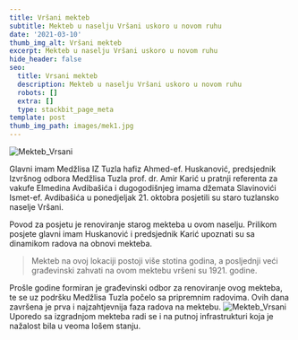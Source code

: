 ```yaml
---
title: Vršani mekteb
subtitle: Mekteb u naselju Vršani uskoro u novom ruhu
date: '2021-03-10'
thumb_img_alt: Vršani mekteb
excerpt: Mekteb u naselju Vršani uskoro u novom ruhu
hide_header: false
seo:
  title: Vrsani mekteb
  description: Mekteb u naselju Vršani uskoro u novom ruhu
  robots: []
  extra: []
  type: stackbit_page_meta
template: post
thumb_img_path: images/mek1.jpg
---
```

![Mekteb_Vrsani](/images/mek1.jpg)

Glavni imam Medžlisa IZ Tuzla hafiz Ahmed-ef. Huskanović, predsjednik
 Izvršnog odbora Medžlisa Tuzla prof. dr. Amir Karić u pratnji referenta
 za vakufe Elmedina Avdibašića i dugogodišnjeg imama džemata Slavinovići
 Ismet-ef. Avdibašića u ponedjeljak 21. oktobra posjetili su staro 
tuzlansko naselje Vršani.



Povod za posjetu je renoviranje starog mekteba u ovom naselju. 
Prilikom posjete glavni imam Huskanović i predsjednik Karić upoznati su 
sa dinamikom radova na obnovi mekteba.

>
> Mekteb na ovoj lokaciji postoji više stotina godina, a posljednji veći 
> građevinski zahvati na ovom mektebu vršeni su 1921. godine.



Prošle godine formiran je građevinski odbor za renoviranje ovog 
mekteba, te se uz podršku Medžlisa Tuzla počelo sa pripremnim radovima. 
Ovih dana završena je prva i najzahtjevnija faza radova na mektebu. 
![Mekteb_Vrsani](/images/mek1.jpg)
Uporedo sa izgradnjom mekteba radi se i na putnoj infrastrukturi koja je
 nažalost bila u veoma lošem stanju.
